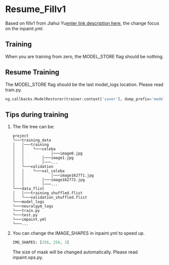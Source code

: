 # Resume_Fillv1
Based on fillv1 from Jiahui Yu[enter link description here](https://github.com/JiahuiYu/generative_inpainting), the change focus on the inpaint.yml.

## Training
When you are training from zero, the MODEL_STORE flag should be nothing.

## Resume Training
The MODEL_STORE flag should be the last model_logs location. Please read train.py.
```python
ng.callbacks.ModelRestorer(trainer.context['saver'], dump_prefix='model_logs/'+config.MODEL_RESTORE+'/snap', optimistic=True),
```

## Tips during training
1. The file tree can be:
   ```
   project
   └───training_data
   │   │───training
   │   │    └───celeba
   │   │    		│───image0.jpg
   │   │   		│───image1.jpg
   │   │   		│───...
   │   └───validation
   │   │	└───val_celeba
   │   │    		│───image162771.jpg
   │   │   		│───image162772.jpg
   │   │   		│───...
   └───data_flist
   │   │───training_shuffled.flist
   │   └───validation_shuffled.flist
   └───model_logs
   └───neuralgym_logs
   └───train.py
   └───test.py
   └───impaint.yml
   └───...  

   ```
2. You can change the IMAGE_SHAPES in inpaint.yml to speed up.
   ``` python 
   IMG_SHAPES: [256, 256, 3]
   ```
   The size of mask will be changed automatically. Please read inpaint.ops.py.
 
 
